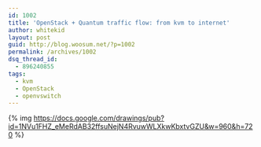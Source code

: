 ```yaml
---
id: 1002
title: 'OpenStack + Quantum traffic flow: from kvm to internet'
author: whitekid
layout: post
guid: http://blog.woosum.net/?p=1002
permalink: /archives/1002
dsq_thread_id:
  - 896240855
tags:
  - kvm
  - OpenStack
  - openvswitch
---
```

{% img https://docs.google.com/drawings/pub?id=1NVu1FHZ_eMeRdAB32ffsuNejN4RvuwWLXkwKbxtvGZU&w=960&h=720 %}
